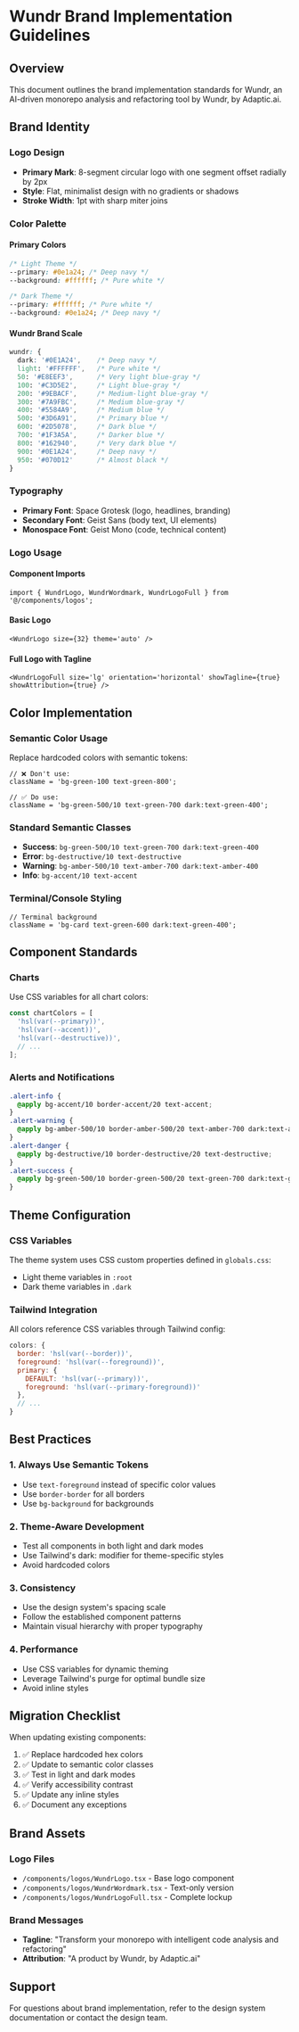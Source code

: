# Wundr Brand Implementation Guidelines

## Overview

This document outlines the brand implementation standards for Wundr, an AI-driven monorepo analysis
and refactoring tool by Wundr, by Adaptic.ai.

## Brand Identity

### Logo Design

- **Primary Mark**: 8-segment circular logo with one segment offset radially by 2px
- **Style**: Flat, minimalist design with no gradients or shadows
- **Stroke Width**: 1pt with sharp miter joins

### Color Palette

#### Primary Colors

```css
/* Light Theme */
--primary: #0e1a24; /* Deep navy */
--background: #ffffff; /* Pure white */

/* Dark Theme */
--primary: #ffffff; /* Pure white */
--background: #0e1a24; /* Deep navy */
```

#### Wundr Brand Scale

```css
wundr: {
  dark: '#0E1A24',    /* Deep navy */
  light: '#FFFFFF',   /* Pure white */
  50: '#E8EEF3',      /* Very light blue-gray */
  100: '#C3D5E2',     /* Light blue-gray */
  200: '#9EBACF',     /* Medium-light blue-gray */
  300: '#7A9FBC',     /* Medium blue-gray */
  400: '#5584A9',     /* Medium blue */
  500: '#3D6A91',     /* Primary blue */
  600: '#2D5078',     /* Dark blue */
  700: '#1F3A5A',     /* Darker blue */
  800: '#162940',     /* Very dark blue */
  900: '#0E1A24',     /* Deep navy */
  950: '#070D12'      /* Almost black */
}
```

### Typography

- **Primary Font**: Space Grotesk (logo, headlines, branding)
- **Secondary Font**: Geist Sans (body text, UI elements)
- **Monospace Font**: Geist Mono (code, technical content)

### Logo Usage

#### Component Imports

```tsx
import { WundrLogo, WundrWordmark, WundrLogoFull } from '@/components/logos';
```

#### Basic Logo

```tsx
<WundrLogo size={32} theme='auto' />
```

#### Full Logo with Tagline

```tsx
<WundrLogoFull size='lg' orientation='horizontal' showTagline={true} showAttribution={true} />
```

## Color Implementation

### Semantic Color Usage

Replace hardcoded colors with semantic tokens:

```tsx
// ❌ Don't use:
className = 'bg-green-100 text-green-800';

// ✅ Do use:
className = 'bg-green-500/10 text-green-700 dark:text-green-400';
```

### Standard Semantic Classes

- **Success**: `bg-green-500/10 text-green-700 dark:text-green-400`
- **Error**: `bg-destructive/10 text-destructive`
- **Warning**: `bg-amber-500/10 text-amber-700 dark:text-amber-400`
- **Info**: `bg-accent/10 text-accent`

### Terminal/Console Styling

```tsx
// Terminal background
className = 'bg-card text-green-600 dark:text-green-400';
```

## Component Standards

### Charts

Use CSS variables for all chart colors:

```typescript
const chartColors = [
  'hsl(var(--primary))',
  'hsl(var(--accent))',
  'hsl(var(--destructive))',
  // ...
];
```

### Alerts and Notifications

```css
.alert-info {
  @apply bg-accent/10 border-accent/20 text-accent;
}
.alert-warning {
  @apply bg-amber-500/10 border-amber-500/20 text-amber-700 dark:text-amber-400;
}
.alert-danger {
  @apply bg-destructive/10 border-destructive/20 text-destructive;
}
.alert-success {
  @apply bg-green-500/10 border-green-500/20 text-green-700 dark:text-green-400;
}
```

## Theme Configuration

### CSS Variables

The theme system uses CSS custom properties defined in `globals.css`:

- Light theme variables in `:root`
- Dark theme variables in `.dark`

### Tailwind Integration

All colors reference CSS variables through Tailwind config:

```javascript
colors: {
  border: 'hsl(var(--border))',
  foreground: 'hsl(var(--foreground))',
  primary: {
    DEFAULT: 'hsl(var(--primary))',
    foreground: 'hsl(var(--primary-foreground))'
  },
  // ...
}
```

## Best Practices

### 1. Always Use Semantic Tokens

- Use `text-foreground` instead of specific color values
- Use `border-border` for all borders
- Use `bg-background` for backgrounds

### 2. Theme-Aware Development

- Test all components in both light and dark modes
- Use Tailwind's dark: modifier for theme-specific styles
- Avoid hardcoded colors

### 3. Consistency

- Use the design system's spacing scale
- Follow the established component patterns
- Maintain visual hierarchy with proper typography

### 4. Performance

- Use CSS variables for dynamic theming
- Leverage Tailwind's purge for optimal bundle size
- Avoid inline styles

## Migration Checklist

When updating existing components:

1. ✅ Replace hardcoded hex colors
2. ✅ Update to semantic color classes
3. ✅ Test in light and dark modes
4. ✅ Verify accessibility contrast
5. ✅ Update any inline styles
6. ✅ Document any exceptions

## Brand Assets

### Logo Files

- `/components/logos/WundrLogo.tsx` - Base logo component
- `/components/logos/WundrWordmark.tsx` - Text-only version
- `/components/logos/WundrLogoFull.tsx` - Complete lockup

### Brand Messages

- **Tagline**: "Transform your monorepo with intelligent code analysis and refactoring"
- **Attribution**: "A product by Wundr, by Adaptic.ai"

## Support

For questions about brand implementation, refer to the design system documentation or contact the
design team.
